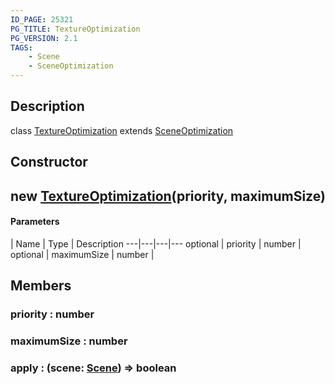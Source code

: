 ```yaml
---
ID_PAGE: 25321
PG_TITLE: TextureOptimization
PG_VERSION: 2.1
TAGS:
    - Scene
    - SceneOptimization
---
```

## Description

class [TextureOptimization](/classes/2.5/TextureOptimization) extends [SceneOptimization](/classes/2.5/SceneOptimization)



## Constructor

## new [TextureOptimization](/classes/2.5/TextureOptimization)(priority, maximumSize)



#### Parameters
 | Name | Type | Description
---|---|---|---
optional | priority | number |     
optional | maximumSize | number |     
## Members

### priority : number



### maximumSize : number



### apply : (scene: [Scene](/classes/2.5/Scene)) =&gt; boolean



